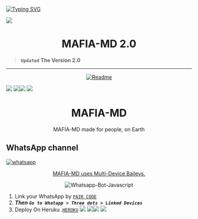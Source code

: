 <a href="https://git.io/typing-svg"><img src="https://readme-typing-svg.demolab.com?font=Black+Ops+One&size=100&pause=1000&color=blue&center=true&width=1000&height=200&lines=MAFIA-MD-BOT" alt="Typing SVG" /></a>
 </p>
<a><img src='[https://ibb.co/Mx59p8tt]'/></a>

<p align="center">
  <h1 align="center">MAFIA-MD 2.0</h1>
</p>

> **`Updated` The Version 2.0**

---
<p align="center">
  <a href="https://github.com/ADEELSABQI786/MAFIA-MD">
    <img src="http://readme-typing-svg.herokuapp.com?color=FF0000&center=true&vCenter=true&multiline=false&lines=MAFIA-MD-+v3.0+MultiDevice;Developed+by+MAFIAADEEL;Give+star+and+forks+this+Repo+🌟" alt="Readme">
  </a>
</p>




<img src='https://i.imgur.com/LyHic3i.gif'/></a>
<a><img src='https://i.imgur.com/LyHic3i.gif'/></a><a><img src='https://i.imgur.com/LyHic3i.gif'/></a>
<a><img src='https://i.imgur.com/LyHic3i.gif'/></a>
<h1 align="center"> MAFIA-MD </h1> 
<p align="center">MAFIA-MD made for people, on Earth </p>

 
   
<p align="center">
 <h2>WhatsApp channel</h2>
  <a href="https://whatsapp.com/channel/0029VavP4nX0G0XggHzhVg0R" target="_blank">
    <img alt="whatsapp" src="https://img.shields.io/badge/ Join Whatsapp Channel For Updates-25D366?style=for-the-badge&logo=whatsapp&logoColor=white" />
 



<p align="center"> MAFIA-MD uses
  <a href="https://github.com/WhiskeySockets/Baileys)**">Multi-Device Baileys.</a>
</p>
<p align="center">
  <img title="Whatsapp-Bot-Javascript" src="https://img.shields.io/badge/Javascript-363303?style=for-the-badge&logo=javascript&logoColor=c6c631"></img>
</p>

    

1. Link your WhatsApp by [`PAIR CODE`](https://awais-md-pair.onrender.com)
2. ***Then `Go to Whatapp > Three dots > Linked Devices`***
3. Deploy On Heruku .[`HEROKU`](https://dashboard.heroku.com/new-app?template=https://github.com/ADEELSABQI786/MAFIA-MD)
<a><img src='https://i.imgur.com/LyHic3i.gif'/></a>
<a><img src='https://i.imgur.com/LyHic3i.gif'/></a><a><img src='https://i.imgur.com/LyHic3i.gif'/></a>
<a><img src='https://i.imgur.com/LyHic3i.gif'/></a>
